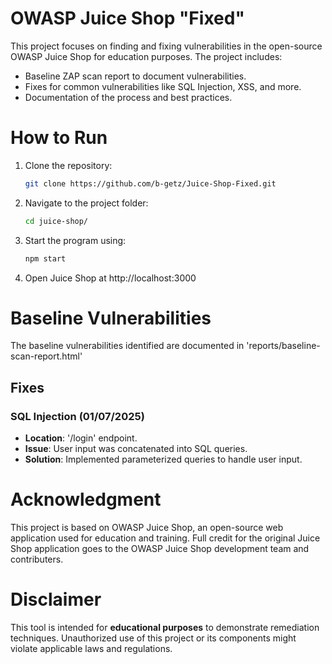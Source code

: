 # OWASP Juice Shop "Fixed"
This project focuses on finding and fixing vulnerabilities in the open-source OWASP Juice Shop for education purposes. The project includes:
- Baseline ZAP scan report to document vulnerabilities.
- Fixes for common vulnerabilities like SQL Injection, XSS, and more.
- Documentation of the process and best practices.
  
# How to Run
1. Clone the repository:
   ```bash
   git clone https://github.com/b-getz/Juice-Shop-Fixed.git
2. Navigate to the project folder:
   ```bash
   cd juice-shop/
3. Start the program using:
   ```bash
   npm start
4. Open Juice Shop at http://localhost:3000

# Baseline Vulnerabilities
The baseline vulnerabilities identified are documented in 'reports/baseline-scan-report.html'

## Fixes 

### SQL Injection (01/07/2025)
- **Location**: '/login' endpoint.
- **Issue**: User input was concatenated into SQL queries.
- **Solution**: Implemented parameterized queries to handle user input.

# Acknowledgment
This project is based on OWASP Juice Shop, an open-source web application used for education and training. Full credit for the original Juice Shop application goes to the OWASP Juice Shop development team and contributers. 

# Disclaimer
This tool is intended for **educational purposes** to demonstrate remediation techniques. Unauthorized use of this project or its components might violate applicable laws and regulations.
